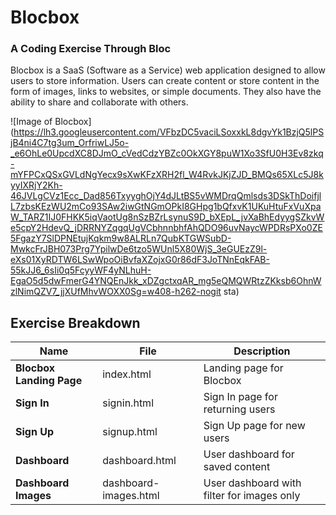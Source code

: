 # Blocbox
### A Coding Exercise Through Bloc

Blocbox is a SaaS (Software as a Service) web application designed to allow users to store information. Users can create content or store content in the form of images, links to websites, or simple documents. They also have the ability to share and collaborate with others.

![Image of Blocbox](https://lh3.googleusercontent.com/VFbzDC5vaciLSoxxkL8dgvYk1BzjQ5lPSjB4ni4C7tg3um_OrfriwLJ5o-_e6OhLe0UpcdXC8DJmO_cVedCdzYBZc0OkXGY8puW1Xo3SfU0H3Ev8zkq-mYFPCxQSxGVLdNgYecx9sXwKFzXRH2fl_W4RvkJKjZJD_BMQs65XLc5J8kyyIXRjY2Kh-46JVLgCVz1Ecc_Dad856TxyyghOjY4dJLtBS5vWMDrqQmlsds3DSkThDoifjlL7zbsKEzWU2mCo93SAw2iwGtNGmOPkI8GHpg1bQfxvK1UKuHtuFxVuXpaW_TARZ1IJ0FHKK5iqVaotUg8nSzBZrLsynuS9D_bXEpL_jvXaBhEdyygSZkvWe5cpY2HdevQ_jDRRNYZqgqUgVCbhnnbhfAhQDO96uvNaycWPDRsPXo0ZE5FgazY7SlDPNEtujKqkm9w8ALRLn7QubKTGWSubD-MwkcFrJBH073Prg7YpilwDe6tzo5WUnl5X80WjS_3eGUEzZ9l-eXs01XyRDTW6LSwWpoOiBvfaXZojxG0r86dF3JoTNnEqkFAB-55kJJ6_6sIi0q5FcyyWF4yNLhuH-EgaO5d5dwFmerG4YNQEnJkk_xDZgctxqAR_mg5eQMQWRtzZKksb6OhnWzlNimQZV7_jjXUfMhvWOXX0Sg=w408-h262-nogit sta)

## Exercise Breakdown

Name | File | Description
--- | --- | ---
**Blocbox Landing Page** | index.html | Landing page for Blocbox
**Sign In** | signin.html | Sign In page for returning users
**Sign Up** | signup.html | Sign Up page for new users
**Dashboard** | dashboard.html | User dashboard for saved content
**Dashboard Images** | dashboard-images.html | User dashboard with filter for images only
